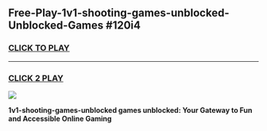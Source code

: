 
## Free-Play-1v1-shooting-games-unblocked-Unblocked-Games #120i4
<h3>
<a href="https://news.freeplayer.one?title=1v1-shooting-games-unblocked&ref=8M">CLICK TO PLAY</a></h3>
<hr>

<h3>
<a href="https://news.freeplayer.one?title=1v1-shooting-games-unblocked&ref=8M">CLICK 2 PLAY</a>
  
</h3>

<a href="https://news.freeplayer.one?title=1v1-shooting-games-unblocked&ref=8M"><img src="https://clearcache.store/games.png"></a>


**1v1-shooting-games-unblocked games unblocked: Your Gateway to Fun and Accessible Online Gaming**
